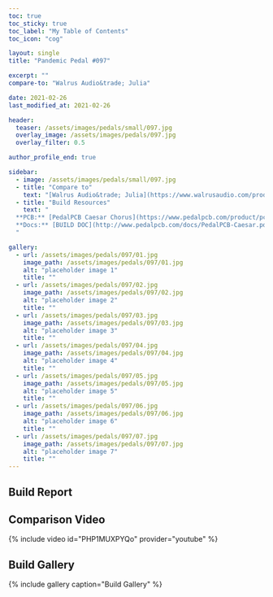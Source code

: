```yaml
---
toc: true
toc_sticky: true
toc_label: "My Table of Contents"
toc_icon: "cog"

layout: single
title: "Pandemic Pedal #097"

excerpt: ""
compare-to: "Walrus Audio&trade; Julia"

date: 2021-02-26
last_modified_at: 2021-02-26

header:
  teaser: /assets/images/pedals/small/097.jpg
  overlay_image: /assets/images/pedals/097.jpg
  overlay_filter: 0.5

author_profile_end: true

sidebar:
  - image: /assets/images/pedals/small/097.jpg
  - title: "Compare to"
    text: "[Walrus Audio&trade; Julia](https://www.walrusaudio.com/products/julia-analog-chorus-vibrato-v2)"
  - title: "Build Resources"
    text: "
  **PCB:** [PedalPCB Caesar Chorus](https://www.pedalpcb.com/product/pcb359/)<br>
  **Docs:** [BUILD DOC](http://www.pedalpcb.com/docs/PedalPCB-Caesar.pdf)
  "

gallery:
  - url: /assets/images/pedals/097/01.jpg
    image_path: /assets/images/pedals/097/01.jpg
    alt: "placeholder image 1"
    title: ""
  - url: /assets/images/pedals/097/02.jpg
    image_path: /assets/images/pedals/097/02.jpg
    alt: "placeholder image 2"
    title: ""
  - url: /assets/images/pedals/097/03.jpg
    image_path: /assets/images/pedals/097/03.jpg
    alt: "placeholder image 3"
    title: ""
  - url: /assets/images/pedals/097/04.jpg
    image_path: /assets/images/pedals/097/04.jpg
    alt: "placeholder image 4"
    title: ""
  - url: /assets/images/pedals/097/05.jpg
    image_path: /assets/images/pedals/097/05.jpg
    alt: "placeholder image 5"
    title: ""
  - url: /assets/images/pedals/097/06.jpg
    image_path: /assets/images/pedals/097/06.jpg
    alt: "placeholder image 6"
    title: ""
  - url: /assets/images/pedals/097/07.jpg
    image_path: /assets/images/pedals/097/07.jpg
    alt: "placeholder image 7"
    title: ""
---
```


## Build Report ##


## Comparison Video ##

{% include video id="PHP1MUXPYQo" provider="youtube" %}


## Build Gallery ##

{% include gallery caption="Build Gallery" %}